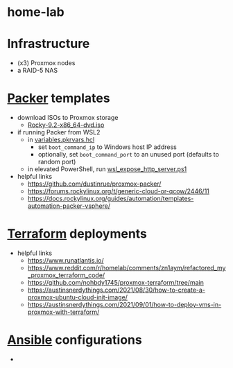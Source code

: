 # home-lab

# Infrastructure
- (x3) Proxmox nodes
- a RAID-5 NAS

# [Packer](packer/) templates
- download ISOs to Proxmox storage
  - [Rocky-9.2-x86_64-dvd.iso](http://dl.rockylinux.org/pub/rocky/9.2/isos/x86_64/Rocky-9.2-x86_64-dvd.iso)
- if running Packer from WSL2
  - in [variables.pkrvars.hcl](packer/variables.pkrvars.hcl)
    - set `boot_command_ip` to Windows host IP address
    - optionally, set `boot_command_port` to an unused port (defaults to random port)
  - in elevated PowerShell, run [wsl_expose_http_server.ps1](packer/wsl_expose_http_server.ps1)
- helpful links
  - https://github.com/dustinrue/proxmox-packer/
  - https://forums.rockylinux.org/t/generic-cloud-or-qcow/2446/11
  - https://docs.rockylinux.org/guides/automation/templates-automation-packer-vsphere/

# [Terraform](terraform/) deployments
- helpful links
  - https://www.runatlantis.io/
  - https://www.reddit.com/r/homelab/comments/zn1aym/refactored_my_proxmox_terraform_code/
  - https://github.com/nohbdy1745/proxmox-terraform/tree/main
  - https://austinsnerdythings.com/2021/08/30/how-to-create-a-proxmox-ubuntu-cloud-init-image/
  - https://austinsnerdythings.com/2021/09/01/how-to-deploy-vms-in-proxmox-with-terraform/


# [Ansible](ansible/) configurations
- 
